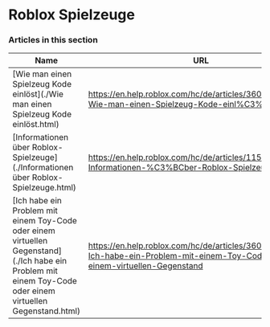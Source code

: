 # Roblox Spielzeuge  
### Articles in this section
Name|URL
-|-
[Wie man einen Spielzeug Kode einlöst](./Wie man einen Spielzeug Kode einlöst.html) |https://en.help.roblox.com/hc/de/articles/360000316606-Wie-man-einen-Spielzeug-Kode-einl%C3%B6st
[Informationen über Roblox-Spielzeuge](./Informationen über Roblox-Spielzeuge.html) |https://en.help.roblox.com/hc/de/articles/115000362246-Informationen-%C3%BCber-Roblox-Spielzeuge
[Ich habe ein Problem mit einem Toy-Code oder einem virtuellen Gegenstand](./Ich habe ein Problem mit einem Toy-Code oder einem virtuellen Gegenstand.html) |https://en.help.roblox.com/hc/de/articles/360000317403-Ich-habe-ein-Problem-mit-einem-Toy-Code-oder-einem-virtuellen-Gegenstand